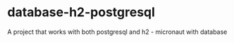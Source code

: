 # database-h2-postgresql
A project that works with both postgresql and h2 - micronaut with database
